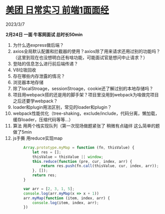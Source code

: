 # [美团 日常实习 前端1面面经](https://www.nowcoder.com/discuss/462574396624924672?sourceSSR=post)

2023/3/7

**2月24日 一面 牛客网面试 总时长50min**

1. 为什么选express做后端？
2. axios全局默认配置和拦截器的使用？axios除了用来请求还用过别的功能吗？（这里到现在也没想明白还有啥功能，可能面试官是想问中止请求？）
3. 登陆的信息怎么进行前后端传递？
4. V8垃圾回收
5. 存在哪些内存泄露的情况？
6. 浏览器本地存储
7. 除了localStroage，sessionStroage，cookie还了解过别的本地存储吗？
8. 项目用webpack搭的还是用的脚手架？项目里没用到webpack为啥做完项目之后还要学webpack？
9. loader和plugin用法区别，常见的loader和plugin？
10. webpack性能优化（tree-shaking，exclude/include，代码分离，懒加载，缓存loader，压缩代码等等...）
11. 算法 用两个栈实现队列（第一次现场做题紧张了 稍微有点磕绊 这么简单的题做了5min
12. js手撕 用reduce实现map

```js
        Array.prototype.myMap = function (fn, thisValue) {
            let res = [];
            thisValue = thisValue || window;
            this.reduce(function (pre, cur, index, arr) {
                return res.push(fn.call(thisValue, cur, index, arr));
            }, []);
            return res;
        }

        var arr = [2, 3, 1, 5];
        console.log(arr.myMap(x => x + 1))
        arr.myMap(function (item, index, arr) {
            console.log(item, index, arr);
        })
```